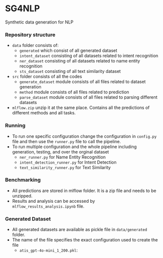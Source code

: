 # SG4NLP
Synthetic data generation for NLP


### Repository structure
- ```data``` folder consists of:
	- ```generated``` which consist of all generated dataset
	- ```intent_dataset``` consisting of all datasets related to intent recognition
	- ```ner_dataset``` consisting of all datasets related to name entity recognition
	- ```sts_dataset``` consisting of all text similarity dataset
- ```src``` folder consists of all the codes
  - ```generate_dataset``` module consists of all files related to dataset generation
  - ```method``` module consists of all files related to prediction
  - ```parse_dataset``` module consists of all files related to parsing different datasets
- ```mlflow.zip``` unzip it at the same place. Contains all the predictions of different methods and all tasks.


### Running
- To run one specific configuration change the configuration in ```config.py``` file and then use the ```runner.py``` file to call the pipeline.
- To run multiple configuration and the whole pipeline including generation, testing, and over the orginal dataset
  - ```ner_runner.py``` for Name Entity Recognition
  - ```intent_detection_runner.py``` for Intent Detection
  - ```text_similarity_runner.py``` for Text Similarity

### Benchmarking
- All predictions are stored in mlflow folder. It is a zip file and needs to be unzipped.
- Results and analysis can be accessed by ```mlflow_results_analysis.ipynb``` file.

### Generated Dataset
- All generated datasets are available as pickle file in ```data/generated``` folder.
- The name of the file specifies the exact configuration used to create the file
  - ```atis_gpt-4o-mini_1_200.pkl```: 